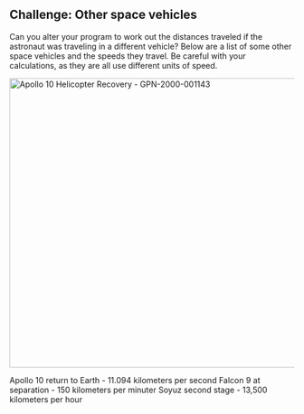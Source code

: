 ## Challenge: Other space vehicles

Can you alter your program to work out the distances traveled if the astronaut was traveling in a different vehicle?
Below are a list of some other space vehicles and the speeds they travel. Be careful with your calculations, as they are all use different units of speed.

<html><a title="NASA [Public domain], via Wikimedia Commons" href="https://commons.wikimedia.org/wiki/File:Apollo_10_Helicopter_Recovery_-_GPN-2000-001143.jpg"><img width="512" alt="Apollo 10 Helicopter Recovery - GPN-2000-001143" src="https://upload.wikimedia.org/wikipedia/commons/thumb/7/77/Apollo_10_Helicopter_Recovery_-_GPN-2000-001143.jpg/512px-Apollo_10_Helicopter_Recovery_-_GPN-2000-001143.jpg"></a></html>

Apollo 10 return to Earth - 11.094 kilometers per second
Falcon 9 at separation - 150 kilometers per minuter
Soyuz second stage - 13,500 kilometers per hour
